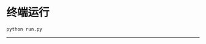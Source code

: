 # 终端运行

```shell
python run.py
```
****************************************************************************************************************************************************************************************************************************************************************************************************************************************************************************************************************************************************************************************************************************************************************************************************************************************************************************************************************************************************************************************************************************************************************************************************************************************************************************************************